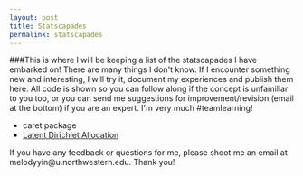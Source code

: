 ```yaml
---
layout: post
title: Statscapades
permalink: statscapades
---
```


###This is where I will be keeping a list of the statscapades I have embarked on! 
There are many things I don't know. If I encounter something new and interesting, I will try it, document my experiences and publish them here. All code is shown so you can follow along if the concept is unfamiliar to you too, or you can send me suggestions for improvement/revision (email at the bottom) if you are an expert. I'm very much #teamlearning!

* caret package 
* [Latent Dirichlet Allocation](statscapades/lda.html)

<p class="message">If you have any feedback or questions for me, please shoot me an email at melodyyin@u.northwestern.edu. Thank you!</p>